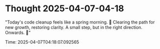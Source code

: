# Thought 2025-04-07-04-18

"Today's code cleanup feels like a spring morning. 🌱 Clearing the path for new growth, restoring clarity. A small step, but in the right direction. Onwards. 🚀"

Time: 2025-04-07T04:18:07.092565
